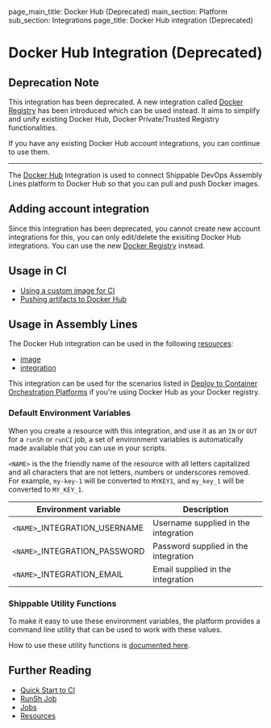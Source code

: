 page_main_title: Docker Hub (Deprecated)
main_section: Platform
sub_section: Integrations
page_title: Docker Hub integration (Deprecated)

# Docker Hub Integration (Deprecated)

## Deprecation Note
This integration has been deprecated. A new integration called [Docker Registry](/platform/integration/dockerRegistryLogin) has been introduced which can be used instead. It aims to simplify and unify existing Docker Hub, Docker Private/Trusted Registry functionalities.

If you have any existing Docker Hub account integrations, you can continue to use them.

---

The [Docker Hub](https://hub.docker.com/) Integration is used to connect Shippable DevOps Assembly Lines platform to Docker Hub so that you can pull and push Docker images.

## Adding account integration

Since this integration has been deprecated, you cannot create new account integrations for this, you can only edit/delete the exisiting Docker Hub integrations. You can use the new [Docker Registry](/platform/integration/dockerRegistryLogin) instead.

## Usage in CI

* [Using a custom image for CI](/ci/custom-docker-image/)
* [Pushing artifacts to Docker Hub](/ci/push-docker-hub/)

## Usage in Assembly Lines

The Docker Hub integration can be used in the following [resources](/platform/workflow/resource/overview/):

* [image](/platform/workflow/resource/image)
* [integration](/platform/workflow/resource/integration)

This integration can be used for the scenarios listed in [Deploy to Container Orchestration Platforms](/deploy/deploy-docker-overview/) if you're using Docker Hub as your Docker registry. 

### Default Environment Variables
When you create a resource with this integration, and use it as an `IN` or `OUT` for a `runSh` or `runCI` job, a set of environment variables is automatically made available that you can use in your scripts.

`<NAME>` is the the friendly name of the resource with all letters capitalized and all characters that are not letters, numbers or underscores removed. For example, `my-key-1` will be converted to `MYKEY1`, and `my_key_1` will be converted to `MY_KEY_1`.

| Environment variable						| Description                         |
| ------------- 								|------------------------------------ |
| `<NAME>`\_INTEGRATION\_USERNAME   		| Username supplied in the integration |
| `<NAME>`\_INTEGRATION\_PASSWORD			| Password supplied in the integration |
| `<NAME>`\_INTEGRATION\_EMAIL			| Email supplied in the integration |

### Shippable Utility Functions
To make it easy to use these environment variables, the platform provides a command line utility that can be used to work with these values.

How to use these utility functions is [documented here](/platform/tutorial/workflow/using-shipctl).

## Further Reading
* [Quick Start to CI](/getting-started/ci-sample)
* [RunSh Job](/platform/workflow/job/runsh)
* [Jobs](/platform/workflow/job/overview)
* [Resources](/platform/workflow/resource/overview)
